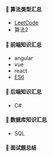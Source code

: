 #### :closed_book: 算法类型汇总
* [LeetCode](https://github.com/huich/Code-Notes/blob/main/doc/ECMAScript6.md)
* 算法2

#### :green_book: 前端知识汇总
* angular
* vue
* react
* [ES6](https://github.com/huich/Code-Notes/blob/main/doc/ECMAScript6.md)

#### :blue_book: 后端知识汇总
* C#

#### :orange_book: 数据库知识汇总
* SQL

#### :book: 面试题总结
